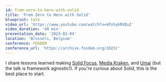 ```yaml
---
id: from-zero-to-hero-with-solid
title: 'From Zero to Hero with Solid'
blueprint: talk
video_url: 'https://www.youtube.com/watch?v=kPzhykRVDuI'
video_duration: '40 min'
presentation_date: '2023-02-04'
location: 'Brussels, Belgium'
conference: FOSDEM
conference_url: 'https://archive.fosdem.org/2023/'
---
```


I share lessons learned making [Solid Focus](https://noeldemartin.github.io/solid-focus), [Media Kraken](https://noeldemartin.github.io/media-kraken), and [Umai](https://umai.noeldemartin.com) (but the talk is framework agnostic!). If you're curious about Solid, this is the best place to start.
